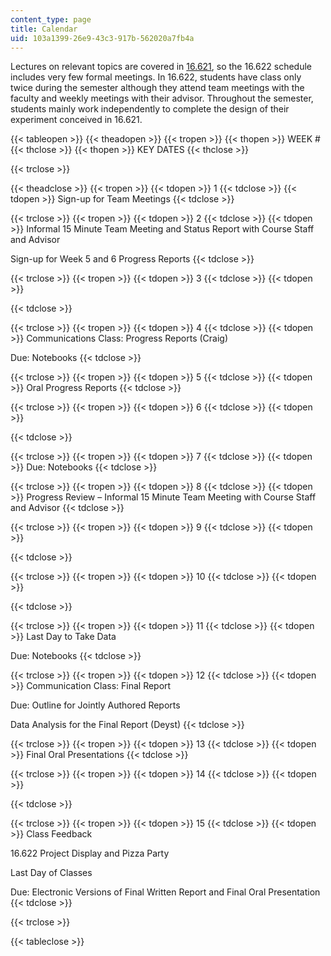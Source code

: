```yaml
---
content_type: page
title: Calendar
uid: 103a1399-26e9-43c3-917b-562020a7fb4a
---
```


Lectures on relevant topics are covered in [16.621](/courses/16-621-experimental-projects-i-spring-2003), so the 16.622 schedule includes very few formal meetings. In 16.622, students have class only twice during the semester although they attend team meetings with the faculty and weekly meetings with their advisor. Throughout the semester, students mainly work independently to complete the design of their experiment conceived in 16.621.

{{< tableopen >}}
{{< theadopen >}}
{{< tropen >}}
{{< thopen >}}
WEEK #
{{< thclose >}}
{{< thopen >}}
KEY DATES
{{< thclose >}}

{{< trclose >}}

{{< theadclose >}}
{{< tropen >}}
{{< tdopen >}}
1
{{< tdclose >}}
{{< tdopen >}}
Sign-up for Team Meetings
{{< tdclose >}}

{{< trclose >}}
{{< tropen >}}
{{< tdopen >}}
2
{{< tdclose >}}
{{< tdopen >}}
Informal 15 Minute Team Meeting and Status Report with Course Staff and Advisor  
  
Sign-up for Week 5 and 6 Progress Reports
{{< tdclose >}}

{{< trclose >}}
{{< tropen >}}
{{< tdopen >}}
3
{{< tdclose >}}
{{< tdopen >}}

{{< tdclose >}}

{{< trclose >}}
{{< tropen >}}
{{< tdopen >}}
4
{{< tdclose >}}
{{< tdopen >}}
Communications Class: Progress Reports (Craig)  
  
Due: Notebooks
{{< tdclose >}}

{{< trclose >}}
{{< tropen >}}
{{< tdopen >}}
5
{{< tdclose >}}
{{< tdopen >}}
Oral Progress Reports
{{< tdclose >}}

{{< trclose >}}
{{< tropen >}}
{{< tdopen >}}
6
{{< tdclose >}}
{{< tdopen >}}

{{< tdclose >}}

{{< trclose >}}
{{< tropen >}}
{{< tdopen >}}
7
{{< tdclose >}}
{{< tdopen >}}
Due: Notebooks
{{< tdclose >}}

{{< trclose >}}
{{< tropen >}}
{{< tdopen >}}
8
{{< tdclose >}}
{{< tdopen >}}
Progress Review – Informal 15 Minute Team Meeting with Course Staff and Advisor
{{< tdclose >}}

{{< trclose >}}
{{< tropen >}}
{{< tdopen >}}
9
{{< tdclose >}}
{{< tdopen >}}

{{< tdclose >}}

{{< trclose >}}
{{< tropen >}}
{{< tdopen >}}
10
{{< tdclose >}}
{{< tdopen >}}

{{< tdclose >}}

{{< trclose >}}
{{< tropen >}}
{{< tdopen >}}
11
{{< tdclose >}}
{{< tdopen >}}
Last Day to Take Data  
  
Due: Notebooks
{{< tdclose >}}

{{< trclose >}}
{{< tropen >}}
{{< tdopen >}}
12
{{< tdclose >}}
{{< tdopen >}}
Communication Class: Final Report  
  
Due: Outline for Jointly Authored Reports  
  
Data Analysis for the Final Report (Deyst)
{{< tdclose >}}

{{< trclose >}}
{{< tropen >}}
{{< tdopen >}}
13
{{< tdclose >}}
{{< tdopen >}}
Final Oral Presentations
{{< tdclose >}}

{{< trclose >}}
{{< tropen >}}
{{< tdopen >}}
14
{{< tdclose >}}
{{< tdopen >}}

{{< tdclose >}}

{{< trclose >}}
{{< tropen >}}
{{< tdopen >}}
15
{{< tdclose >}}
{{< tdopen >}}
Class Feedback  
  
16.622 Project Display and Pizza Party  
  
Last Day of Classes  
  
Due: Electronic Versions of Final Written Report and Final Oral Presentation
{{< tdclose >}}

{{< trclose >}}

{{< tableclose >}}